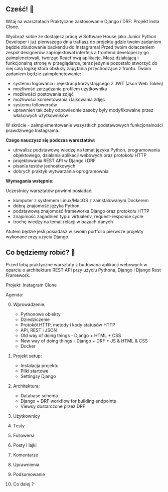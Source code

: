 ## Cześć! 🎈

Witaj na warsztatach Praktyczne zastosowanie Django i DRF: Projekt Insta Clone. 

Wyobraź sobie że dostajesz pracę w Software House jako Junior Python Developer i już pierwszego dnia trafiasz do projektu gdzie twoim zadaniem będzie zbudowanie backendu do Instagrama! Przed twoim dołaczeniem zespół designerów zaprojektował interfejs a frontend developerzy go zaimplenetowali, tworząc React'ową aplikacje. Masz działającą i funkcjonalną stronę w przeglądarce, teraz jedynie pozostało stworzyć do niej całą logikę która obsłuży zapytania przychodzące z frontu. Twoim zadaniem będzie zaimplenetowanie:

- systemu logowania i rejestracji korzystającego z JWT (Json Web Token)
- możliwość zarządzania profilem użytkownika
- możliwości postowania zdjęć
- możliwości komentowania i lajkowania zdjęć 
- systemu followersów
- uprawnień tak żeby odpowiednie zasoby były modyfikowalne przez właściwych użytkowników

W skrócie - zaimplementowanie wszystkich podstawowych funkcjonalności prawdziwego Instagrama.

**Czego nauczysz się podczas warsztatów:**

- utrwalisz podstawową wiedzę na temat języka Python, programowania objektowego, działania aplikacji webowych oraz protokołu HTTP
- projektowania REST API w Django i DRF
- pisania testów jednostkowych 
- dobrych praktyk wytwarzania oprogramownia

**Wymagania wstępnie:**

Uczestnicy warsztatów powinni posiadać:

- komputer z systemem Linux/MacOS z zainstalowanym Dockerem
- dobrą znajomość języka Python, 
- podstawową znajomość frameworka Django oraz protokołu HTTP
- znajomość zagadnień typu: virtualenv, request-response cycle
- trochę wiedzy na temat relacji w bazach danych

Atutem będzie jeśli posiadasz w swoim portfolio pierwsze projekty wykonane przy użyciu Django. 

## Co będziemy robić? 💾

Przed tobą praktyczne warsztaty z budowana aplikacji webowych w oparciu o architekture REST API przy użyciu Pythona, Django i Django Rest Framework.

Projekt: Instagram Clone

Agenda: 

0. Wprowadzenie:
    - Pythonowe obiekty
    - Dziedziczenie
    - Protokół HTTP, metody i kody statusów HTTP
    - API, REST i JSON
    - Old way of doing things - Django + HTML + CSS
    - New way of doing things - Django + DRF + JS & HTML & CSS
    - Docker

1. Projekt setup:
    - Instalacja projektu
    - Pliki startowe
    - Settingsy Django

2. Architektura: 
    - Database schema
    - Django + DRF workflow for building endpoints
    - Viewsy dostarczone przez DRF 

3. Użytkownicy

4. Testy

5. Followersi

6. Posty i lajki

7. Komentarze

8. Uprawnienia

9. Podsumowanie

10. Co dalej ?
